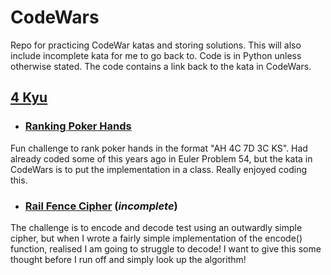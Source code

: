 # CodeWars

Repo for practicing CodeWar katas and storing solutions. This will also include incomplete kata for me to go back to. Code is in Python unless otherwise stated. The code contains a link back to the kata in CodeWars.

## [4 Kyu](https://github.com/jules-lewis/codewars/tree/master/4kyu)

* ### [Ranking Poker Hands](https://github.com/jules-lewis/codewars/blob/master/4kyu/ranking-poker-hands.py)  
  
 Fun challenge to rank poker hands in the format "AH 4C 7D 3C KS". Had already coded some of this years ago in Euler Problem 54, but the kata in CodeWars is to put the implementation in a class. Really enjoyed coding this.

* ### [Rail Fence Cipher](https://github.com/jules-lewis/codewars/blob/master/4kyu/rail-fence-cypher.py) (*incomplete*)  
  
 The challenge is to encode and decode test using an outwardly simple cipher, but when I wrote a fairly simple implementation of the encode() function, realised I am going to struggle to decode! I want to give this some thought before I run off and simply look up the algorithm!




